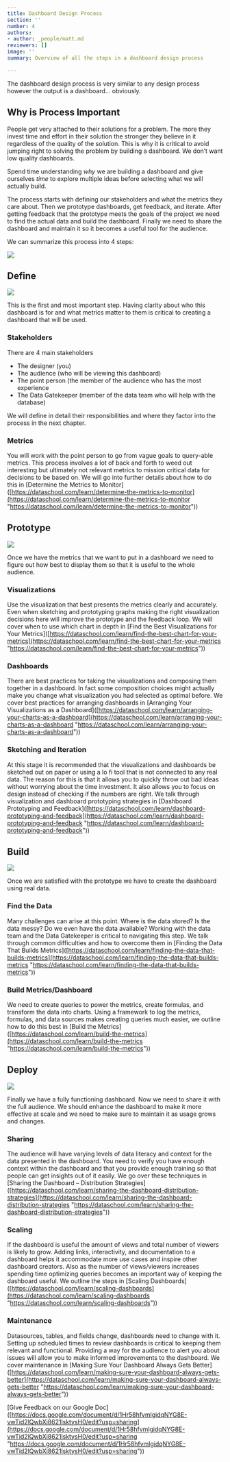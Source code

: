 ```yaml
---
title: Dashboard Design Process
section: ''
number: 4
authors:
- author: _people/matt.md
reviewers: []
image: ''
summary: Overview of all the steps in a dashboard design process

---
```

The dashboard design process is very similar to any design process however the output is a dashboard… obviously.

## Why is Process Important

People get very attached to their solutions for a problem. The more they invest time and effort in their solution the stronger they believe in it regardless of the quality of the solution. This is why it is critical to avoid jumping right to solving the problem by building a dashboard. We don’t want low quality dashboards.

Spend time understanding _why_ we are building a dashboard and give ourselves _time_ to explore multiple ideas before selecting what we will actually build.

The process starts with defining our stakeholders and what the metrics they care about. Then we prototype dashboards, get feedback, and iterate. After getting feedback that the prototype meets the goals of the project we need to find the actual data and build the dashboard. Finally we need to share the dashboard and maintain it so it becomes a useful tool for the audience.

We can summarize this process into 4 steps:

![](/uploads/dash-design-process-overview.jpg)

## Define

![](/uploads/dash-design-define-audience.jpg)

This is the first and most important step. Having clarity about who this dashboard is for and what metrics matter to them is critical to creating a dashboard that will be used.

### Stakeholders

There are 4 main stakeholders

* The designer (you)
* The audience (who will be viewing this dashboard)
* The point person (the member of the audience who has the most experience
* The Data Gatekeeper (member of the data team who will help with the database)

We will define in detail their responsibilities and where they factor into the process in the next chapter.

### Metrics

You will work with the point person to go from vague goals to query-able metrics. This process involves a lot of back and forth to weed out interesting but ultimately not relevant metrics to mission critical data for decisions to be based on. We will go into further details about how to do this in [Determine the Metrics to Monitor\]([https://dataschool.com/learn/determine-the-metrics-to-monitor](https://dataschool.com/learn/determine-the-metrics-to-monitor "https://dataschool.com/learn/determine-the-metrics-to-monitor"))

## Prototype

![](/uploads/dash-design-prototype.jpg)

Once we have the metrics that we want to put in a dashboard we need to figure out how best to display them so that it is useful to the whole audience.

### Visualizations

Use the visualization that best presents the metrics clearly and accurately. Even when sketching and prototyping graphs making the right visualization decisions here will improve the prototype and the feedback loop. We will cover when to use which chart in depth in [Find the Best Visualizations for Your Metrics\]([https://dataschool.com/learn/find-the-best-chart-for-your-metrics](https://dataschool.com/learn/find-the-best-chart-for-your-metrics "https://dataschool.com/learn/find-the-best-chart-for-your-metrics"))

### Dashboards

There are best practices for taking the visualizations and composing them together in a dashboard. In fact some composition choices might actually make you change what visualization you had selected as optimal before. We cover best practices for arranging dashboards in [Arranging Your Visualizations as a Dashboard\]([https://dataschool.com/learn/arranging-your-charts-as-a-dashboard](https://dataschool.com/learn/arranging-your-charts-as-a-dashboard "https://dataschool.com/learn/arranging-your-charts-as-a-dashboard"))

### Sketching and Iteration

At this stage it is recommended that the visualizations and dashboards be sketched out on paper or using a lo fi tool that is not connected to any real data. The reason for this is that it allows you to quickly throw out bad ideas without worrying about the time investment. It also allows you to focus on design instead of checking if the numbers are right. We talk through visualization and dashboard prototyping strategies in [Dashboard Prototyping and Feedback\]([https://dataschool.com/learn/dashboard-prototyping-and-feedback](https://dataschool.com/learn/dashboard-prototyping-and-feedback "https://dataschool.com/learn/dashboard-prototyping-and-feedback"))

## Build

![](/uploads/dash-desig-build.jpg)

Once we are satisfied with the prototype we have to create the dashboard using real data.

### Find the Data

Many challenges can arise at this point. Where is the data stored? Is the data messy? Do we even have the data available? Working with the data team and the Data Gatekeeper is critical to navigating this step. We talk through common difficulties and how to overcome them in [Finding the Data That Builds Metrics\]([https://dataschool.com/learn/finding-the-data-that-builds-metrics](https://dataschool.com/learn/finding-the-data-that-builds-metrics "https://dataschool.com/learn/finding-the-data-that-builds-metrics"))

### Build Metrics/Dashboard

We need to create queries to power the metrics, create formulas, and transform the data into charts. Using a framework to log the metrics, formulas, and data sources makes creating queries much easier, we outline how to do this best in [Build the Metrics\]([https://dataschool.com/learn/build-the-metrics](https://dataschool.com/learn/build-the-metrics "https://dataschool.com/learn/build-the-metrics"))

## Deploy

![](/uploads/dash-design-deploy.png)

Finally we have a fully functioning dashboard. Now we need to share it with the full audience. We should enhance the dashboard to make it more effective at scale and we need to make sure to maintain it as usage grows and changes.

### Sharing

The audience will have varying levels of data literacy and context for the data presented in the dashboard. You need to verify you have enough context within the dashboard and that you provide enough training so that people can get insights out of it easily. We go over these techniques in [Sharing the Dashboard – Distribution Strategies\]([https://dataschool.com/learn/sharing-the-dashboard-distribution-strategies](https://dataschool.com/learn/sharing-the-dashboard-distribution-strategies "https://dataschool.com/learn/sharing-the-dashboard-distribution-strategies"))

### Scaling

If the dashboard is useful the amount of views and total number of viewers is likely to grow. Adding links, interactivity, and documentation to a dashboard helps it accommodate more use cases and inspire other dashboard creators. Also as the number of views/viewers increases spending time optimizing queries becomes an important way of keeping the dashboard useful. We outline the steps in [Scaling Dashboards\]([https://dataschool.com/learn/scaling-dashboards](https://dataschool.com/learn/scaling-dashboards "https://dataschool.com/learn/scaling-dashboards"))

### Maintenance

Datasources, tables, and fields change, dashboards need to change with it. Setting up scheduled times to review dashboards is critical to keeping them relevant and functional. Providing a way for the audience to alert you about issues will allow you to make informed improvements to the dashboard. We cover maintenance in [Making Sure Your Dashboard Always Gets Better\]([https://dataschool.com/learn/making-sure-your-dashboard-always-gets-better](https://dataschool.com/learn/making-sure-your-dashboard-always-gets-better "https://dataschool.com/learn/making-sure-your-dashboard-always-gets-better"))

[Give Feedback on our Google Doc\]([https://docs.google.com/document/d/1Hr58hfvmlgidqNYG8E-vwTid2lQwbXi8621lsktysH0/edit?usp=sharing](https://docs.google.com/document/d/1Hr58hfvmlgidqNYG8E-vwTid2lQwbXi8621lsktysH0/edit?usp=sharing "https://docs.google.com/document/d/1Hr58hfvmlgidqNYG8E-vwTid2lQwbXi8621lsktysH0/edit?usp=sharing"))
